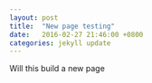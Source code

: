 ```yaml
---
layout: post
title:  "New page testing"
date:   2016-02-27 21:46:00 +0800
categories: jekyll update
---
```

Will this build a new page

